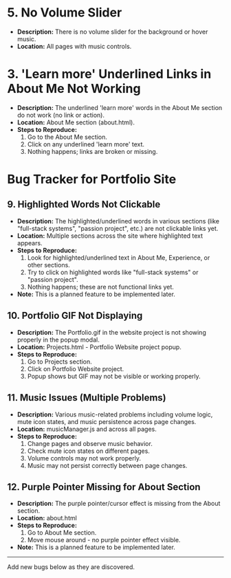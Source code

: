 # 5. No Volume Slider
- **Description:** There is no volume slider for the background or hover music.
- **Location:** All pages with music controls.



# 3. 'Learn more' Underlined Links in About Me Not Working
- **Description:** The underlined 'learn more' words in the About Me section do not work (no link or action).
- **Location:** About Me section (about.html).
- **Steps to Reproduce:**
  1. Go to the About Me section.
  2. Click on any underlined 'learn more' text.
  3. Nothing happens; links are broken or missing.
# Bug Tracker for Portfolio Site



## 9. Highlighted Words Not Clickable
- **Description:** The highlighted/underlined words in various sections (like "full-stack systems", "passion project", etc.) are not clickable links yet.
- **Location:** Multiple sections across the site where highlighted text appears.
- **Steps to Reproduce:**
  1. Look for highlighted/underlined text in About Me, Experience, or other sections.
  2. Try to click on highlighted words like "full-stack systems" or "passion project".
  3. Nothing happens; these are not functional links yet.
- **Note:** This is a planned feature to be implemented later.

## 10. Portfolio GIF Not Displaying
- **Description:** The Portfolio.gif in the website project is not showing properly in the popup modal.
- **Location:** Projects.html - Portfolio Website project popup.
- **Steps to Reproduce:**
  1. Go to Projects section.
  2. Click on Portfolio Website project.
  3. Popup shows but GIF may not be visible or working properly.

## 11. Music Issues (Multiple Problems)
- **Description:** Various music-related problems including volume logic, mute icon states, and music persistence across page changes.
- **Location:** musicManager.js and across all pages.
- **Steps to Reproduce:**
  1. Change pages and observe music behavior.
  2. Check mute icon states on different pages.
  3. Volume controls may not work properly.
  4. Music may not persist correctly between page changes.

## 12. Purple Pointer Missing for About Section
- **Description:** The purple pointer/cursor effect is missing from the About section.
- **Location:** about.html
- **Steps to Reproduce:**
  1. Go to About Me section.
  2. Move mouse around - no purple pointer effect visible.
- **Note:** This is a planned feature to be implemented later.

---

Add new bugs below as they are discovered.
